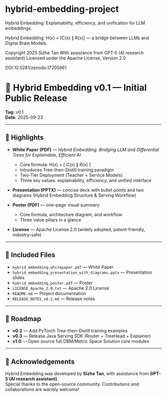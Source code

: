 # hybrid-embedding-project

Hybrid Embedding: Explainability, efficiency, and unification for LLM embeddings.

Hybrid Embedding: H(x) = [C(x) ∥ R(x)] — a bridge between LLMs and Digital Brain Models.

Copyright 2025 Sizhe Tan
With assistance from GPT-5 (AI research assistant)
Licensed under the Apache License, Version 2.0

DOI 10.5281/zenodo.17205861

# 🚀 Hybrid Embedding v0.1 — Initial Public Release

**Tag:** v0.1  
**Date:** 2025-09-23  

---

## 🌟 Highlights
- **White Paper (PDF)** — *Hybrid Embedding: Bridging LLM and Differential Trees for Explainable, Efficient AI*  
  - Core formula: H(x) = [ C(x) ∥ R(x) ]  
  - Introduces Tree-then-Distill training paradigm  
  - Two-Tier Deployment (Teacher + Service Models)  
  - Three key values: explainability, efficiency, and unified interface  

- **Presentation (PPTX)** — concise deck with bullet points and two diagrams (Hybrid Embedding Structure & Serving Workflow)  

- **Poster (PDF)** — one-page visual summary  
  - Core formula, architecture diagram, and workflow  
  - Three value pillars in a glance  

- **License** — Apache License 2.0 (widely adopted, patent-friendly, industry-safe)  

---

## 📂 Included Files
- `hybrid_embedding_whitepaper.pdf` — White Paper  
- `hybrid_embedding_presentation_with_diagrams.pptx` — Presentation slides  
- `hybrid_embedding_poster.pdf` — Poster  
- `LICENSE_Apache_2.0.txt` — Apache 2.0 License  
- `README.md` — Project documentation  
- `RELEASE_NOTES_v0.1.md` — Release notes  

---

## 🔮 Roadmap
- **v0.2** — Add PyTorch Tree-then-Distill training examples  
- **v0.3** — Release Java Serving SDK (Router + TreeHead + Explainer)  
- **v1.0** — Open source full DBM/Metric Space Solution core modules  

---

## 🙏 Acknowledgements
Hybrid Embedding was developed by **Sizhe Tan**, with assistance from **GPT-5 (AI research assistant)**.  
Special thanks to the open-source community. Contributions and collaborations are warmly welcome!  

